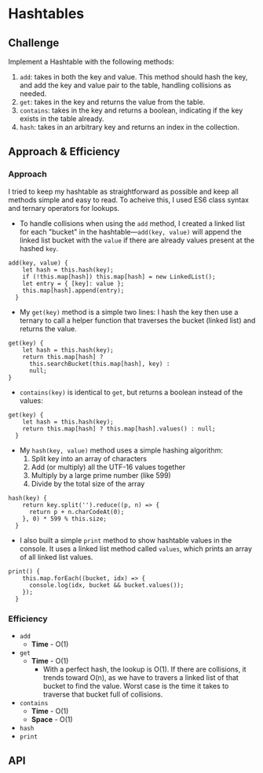 # Hashtables
<!-- Short summary or background information -->

## Challenge
Implement a Hashtable with the following methods:
1. `add`: takes in both the key and value. This method should hash the key, and add the key and value pair to the table, handling collisions as needed.
2. `get`: takes in the key and returns the value from the table.
3. `contains`: takes in the key and returns a boolean, indicating if the key exists in the table already.
4. `hash`: takes in an arbitrary key and returns an index in the collection.

## Approach & Efficiency
### Approach
I tried to keep my hashtable as straightforward as possible and keep all methods simple and easy to read. To acheive this, I used ES6 class syntax and ternary operators for lookups.
* To handle collisions when using the `add` method, I created a linked list for each "bucket" in the hashtable—`add(key, value)` will append the linked list bucket with the `value` if there are already values present at the hashed `key`.
```
add(key, value) {
    let hash = this.hash(key);
    if (!this.map[hash]) this.map[hash] = new LinkedList();
    let entry = { [key]: value };
    this.map[hash].append(entry);
  }
```
* My `get(key)` method is a simple two lines: I hash the key then use a ternary to call a helper function that traverses the bucket (linked list) and returns the value.  
```
get(key) {
    let hash = this.hash(key);
    return this.map[hash] ? 
      this.searchBucket(this.map[hash], key) : 
      null;
}
```
* `contains(key)` is identical to `get`, but returns a boolean instead of the values:
```
get(key) {
    let hash = this.hash(key);
    return this.map[hash] ? this.map[hash].values() : null;
  }
```
* My `hash(key, value)` method uses a simple hashing algorithm:
  1. Split key into an array of characters
  2. Add (or multiply) all the UTF-16 values together
  3. Multiply by a large prime number (like 599)
  4. Divide by the total size of the array
```
hash(key) {
    return key.split('').reduce((p, n) => {
      return p + n.charCodeAt(0);
    }, 0) * 599 % this.size;
  }
```
* I also built a simple `print` method to show hashtable values in the console. It uses a linked list method called `values`, which prints an array of all linked list values.
```
print() {
    this.map.forEach((bucket, idx) => {
      console.log(idx, bucket && bucket.values());
    });
  }
```
### Efficiency
* `add`
  * **Time** - O(1)
  <!-- * **Space** - O(n) -->
* `get`
  * **Time** - O(1) 
    * With a perfect hash, the lookup is O(1). If there are collisions, it trends toward O(n), as we have to travers a linked list of that bucket to find the value. Worst case is the time it takes to traverse that bucket full of collisions.
  <!-- * **Space** - O(1) -->
* `contains`
  * **Time** - O(1)
  * **Space** - O(1)
* `hash`
* `print`
<!-- What approach did you take? Why? What is the Big O space/time for this approach? -->

## API
<!-- Description of each method publicly available in each of your hashtable -->